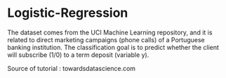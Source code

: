 # Logistic-Regression

The dataset comes from the UCI Machine Learning repository, and it is related to direct marketing campaigns 
(phone calls) of a Portuguese banking institution. 
The classification goal is to predict whether the client will subscribe (1/0) to a term deposit (variable y).

Source of tutorial : towardsdatascience.com
